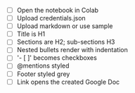- [ ] Open the notebook in Colab
- [ ] Upload credentials.json
- [ ] Upload markdown or use sample
- [ ] Title is H1
- [ ] Sections are H2; sub-sections H3
- [ ] Nested bullets render with indentation
- [ ] '- [ ]' becomes checkboxes
- [ ] @mentions styled
- [ ] Footer styled grey
- [ ] Link opens the created Google Doc
